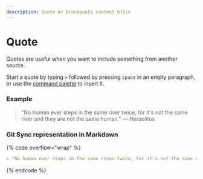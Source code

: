 ```yaml
---
description: Quote or blockquote content block
---
```


# Quote

Quotes are useful when you want to include something from another source.

Start a quote by typing `>` followed by pressing `space` in an empty paragraph, or use the [command palette](./#command-palette) to insert it.

### Example

> "No human ever steps in the same river twice, for it's not the same river and they are not the same human." — _Heraclitus_

### Git Sync representation in Markdown

{% code overflow="wrap" %}
```markdown
> "No human ever steps in the same river twice, for it's not the same river and they are not the same human." — _Heraclitus_
```
{% endcode %}
